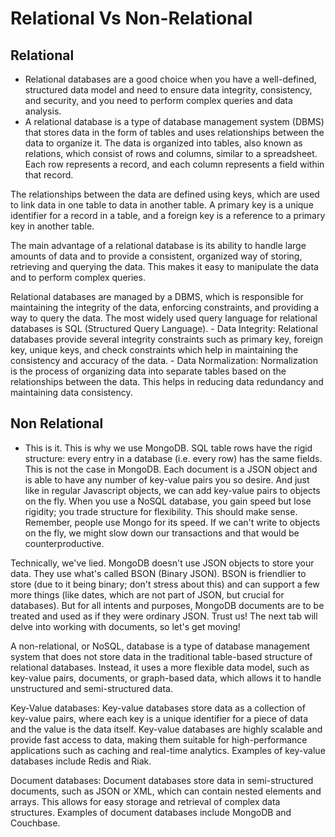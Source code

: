 # Relational Vs Non-Relational

## Relational 
- Relational databases are a good choice when you have a well-defined, structured data model and need to ensure data integrity, consistency, and security, and you need to perform complex queries and data analysis.
- A relational database is a type of database management system (DBMS) that stores data in the form of tables and uses relationships between the data to organize it. The data is organized into tables, also known as relations, which consist of rows and columns, similar to a spreadsheet. Each row represents a record, and each column represents a field within that record.

The relationships between the data are defined using keys, which are used to link data in one table to data in another table. A primary key is a unique identifier for a record in a table, and a foreign key is a reference to a primary key in another table.

The main advantage of a relational database is its ability to handle large amounts of data and to provide a consistent, organized way of storing, retrieving and querying the data. This makes it easy to manipulate the data and to perform complex queries.

Relational databases are managed by a DBMS, which is responsible for maintaining the integrity of the data, enforcing constraints, and providing a way to query the data. The most widely used query language for relational databases is SQL (Structured Query Language).
    - Data Integrity: Relational databases provide several integrity constraints such as primary key, foreign key, unique keys, and check constraints which help in maintaining the consistency and accuracy of the data.
    - Data Normalization: Normalization is the process of organizing data into separate tables based on the relationships between the data. This helps in reducing data redundancy and maintaining data consistency.

## Non Relational 
- This is it. This is why we use MongoDB. SQL table rows have the rigid structure: every entry in a database (i.e. every row) has the same fields. This is not the case in MongoDB. Each document is a JSON object and is able to have any number of key-value pairs you so desire. And just like in regular Javascript objects, we can add key-value pairs to objects on the fly. When you use a NoSQL database, you gain speed but lose rigidity; you trade structure for flexibility. This should make sense. Remember, people use Mongo for its speed. If we can't write to objects on the fly, we might slow down our transactions and that would be counterproductive.

Technically, we've lied. MongoDB doesn't use JSON objects to store your data. They use what's called BSON (Binary JSON). BSON is friendlier to store (due to it being binary; don't stress about this) and can support a few more things (like dates, which are not part of JSON, but crucial for databases). But for all intents and purposes, MongoDB documents are to be treated and used as if they were ordinary JSON. Trust us! The next tab will delve into working with documents, so let's get moving!

A non-relational, or NoSQL, database is a type of database management system that does not store data in the traditional table-based structure of relational databases. Instead, it uses a more flexible data model, such as key-value pairs, documents, or graph-based data, which allows it to handle unstructured and semi-structured data.

Key-Value databases: Key-value databases store data as a collection of key-value pairs, where each key is a unique identifier for a piece of data and the value is the data itself. Key-value databases are highly scalable and provide fast access to data, making them suitable for high-performance applications such as caching and real-time analytics. Examples of key-value databases include Redis and Riak.

Document databases: Document databases store data in semi-structured documents, such as JSON or XML, which can contain nested elements and arrays. This allows for easy storage and retrieval of complex data structures. Examples of document databases include MongoDB and Couchbase.